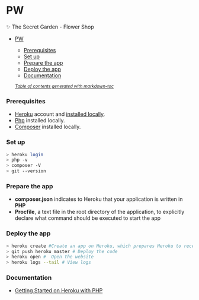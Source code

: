 # PW
:sparkles: The Secret Garden - Flower Shop

- [PW](#pw)
    + [Prerequisites](#prerequisites)
    + [Set up](#set-up)
    + [Prepare the app](#prepare-the-app)
    + [Deploy the app](#deploy-the-app)
    + [Documentation](#documentation)
    
    <small><i><a href='http://ecotrust-canada.github.io/markdown-toc/'>Table of contents generated with markdown-toc</a></i></small>
### Prerequisites
* [Heroku](https://signup.heroku.com/signup/dc) account and [installed locally](https://cli-assets.heroku.com/heroku-x64.exe).
* [Php](http://php.net/) installed locally.
* [Composer](https://getcomposer.org/doc/00-intro.md) installed locally.

### Set up
```bash
> heroku login
> php -v
> composer -V
> git --version
```

### Prepare the app
* **composer.json** indicates to Heroku that your application is written in **PHP**
* **Procfile**, a text file in the root directory of the application, to explicitly declare what command should be executed to start the app

### Deploy the app
```bash
> heroku create #Create an app on Heroku, which prepares Heroku to receive your source code
> git push heroku master # Deploy the code
> heroku open #  Open the website
> heroku logs --tail # View logs
```

### Documentation
* [Getting Started on Heroku with PHP](https://devcenter.heroku.com/articles/getting-started-with-php)
